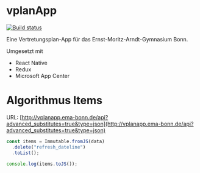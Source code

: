 # vplanApp

[![Build status](https://build.appcenter.ms/v0.1/apps/45ab4ad0-2092-45bb-9835-9106294d3b59/branches/master/badge)](https://appcenter.ms)

Eine Vertretungsplan-App für das Ernst-Moritz-Arndt-Gymnasium Bonn.

Umgesetzt mit

* React Native
* Redux
* Microsoft App Center

# Algorithmus Items

URL: [http://vplanapp.ema-bonn.de/api?advanced_substitutes=true&type=json](http://vplanapp.ema-bonn.de/api?advanced_substitutes=true&type=json)

```js
const items = Immutable.fromJS(data)
  .delete("refresh_dateline")
  .toList();

console.log(items.toJS());
```
